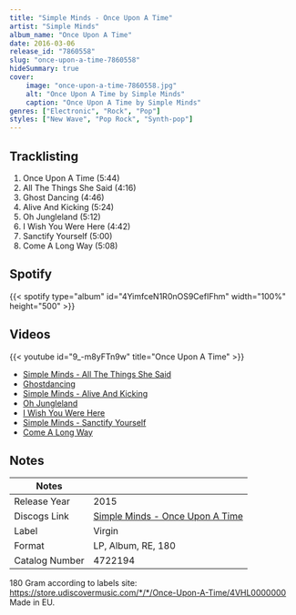 ```yaml
---
title: "Simple Minds - Once Upon A Time"
artist: "Simple Minds"
album_name: "Once Upon A Time"
date: 2016-03-06
release_id: "7860558"
slug: "once-upon-a-time-7860558"
hideSummary: true
cover:
    image: "once-upon-a-time-7860558.jpg"
    alt: "Once Upon A Time by Simple Minds"
    caption: "Once Upon A Time by Simple Minds"
genres: ["Electronic", "Rock", "Pop"]
styles: ["New Wave", "Pop Rock", "Synth-pop"]
---
```

## Tracklisting
1. Once Upon A Time (5:44)
2. All The Things She Said (4:16)
3. Ghost Dancing (4:46)
4. Alive And Kicking (5:24)
5. Oh Jungleland (5:12)
6. I Wish You Were Here (4:42)
7. Sanctify Yourself (5:00)
8. Come A Long Way (5:08)
## Spotify
{{< spotify type="album" id="4YimfceN1R0nOS9CefIFhm" width="100%" height="500" >}}

## Videos
{{< youtube id="9_-m8yFTn9w" title="Once Upon A Time" >}}
- [Simple Minds - All The Things She Said](https://www.youtube.com/watch?v=tytPcvyJASc)
- [Ghostdancing](https://www.youtube.com/watch?v=_6suVouvGGc)
- [Simple Minds - Alive And Kicking](https://www.youtube.com/watch?v=ljIQo1OHkTI)
- [Oh Jungleland](https://www.youtube.com/watch?v=aaeAx1KAgfo)
- [I Wish You Were Here](https://www.youtube.com/watch?v=LiqGGRqmxBE)
- [Simple Minds - Sanctify Yourself](https://www.youtube.com/watch?v=sGQNRyxmhhg)
- [Come A Long Way](https://www.youtube.com/watch?v=b0A9siJrokg)

## Notes
| Notes          |             |
| ---------------| ----------- |
| Release Year   | 2015 |
| Discogs Link   | [Simple Minds - Once Upon A Time](https://www.discogs.com/release/7860558-Simple-Minds-Once-Upon-A-Time) |
| Label          | Virgin |
| Format         | LP, Album, RE, 180 |
| Catalog Number | 4722194 |

180 Gram according to labels site: https://store.udiscovermusic.com/*/*/Once-Upon-A-Time/4VHL0000000  Made in EU.
